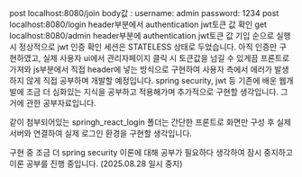 post localhost:8080/join     body값 : username: admin  password: 1234
post localhost:8080/login   header부분에서 authentication jwt토큰 값 확인
get  localhost:8080/admin   header부분에 authentication jwt토큰 값 기입
순으로 실행 시 정상적으로 jwt 인증 확인
세션은 STATELESS 상태로 두었습니다.
아직 인증만 구현하였고, 실제 사용자 ui에서 관리자페이지 클릭 시 토큰값을 넘길 수 있게끔 프론트로 가져와 js부분에서 직접 header에 넣는 방식으로 구현하여 사용자 측에서 에러가 발생하지 않게 직접 공부하며 개발할 예정입니다.
spring security, jwt 등 기존에 배운 웹개발에 조금 더 심화있는 지식을 공부하고 적용해가며 추가적으로 구현할 생각입니다.
그거에 관한 공부자료입니다.


같이 첨부되어있는 springh_react_login 폴더는 간단한 프론트로 화면만 구성 후 실제 서버와 연결하여 실제 로그인 환경을 구현할 생각입니다.


구현 중 조금 더 spring security 이론에 대해 공부가 필요하다 생각하여 잠시 중지하고 이론 공부를 진행 중입니다. (2025.08.28 일시 중지)
